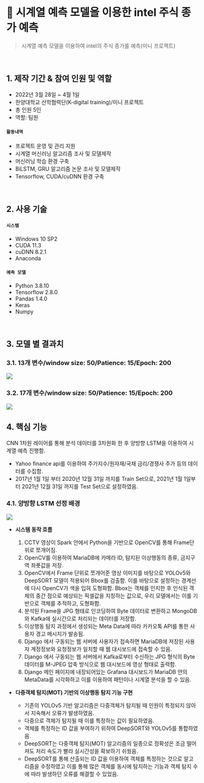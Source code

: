 # :pushpin: 시계열 예측 모델을 이용한 intel 주식 종가 예측
>시계열 예측 모델을 이용하여 intel의 주식 종가를 예측(미니 프로젝트)

</br>

## 1. 제작 기간 & 참여 인원 및 역할
- 2022년 3월 28일 ~ 4월 1일
- 한양대학교 산학협력단(K-digital training)/미니 프로젝트
- 총 인원 5인
- 역할: 팀원

#### `활동내역`
- 프로젝트 운영 및 관리 지원
- 시계열 머신러닝 알고리즘 조사 및 모델제작
- 머신러닝 학습 환경 구축
- BiLSTM, GRU 알고리즘 논문 조사 및 모델제작
- Tensorflow, CUDA/cuDNN 환경 구축


</br>

## 2. 사용 기술
#### `시스템`
  - Windows 10 SP2
  - CUDA 11.3
  - cuDNN 8.2.1
  - Anaconda
#### `예측 모델`
  - Python 3.8.10
  - Tensorflow 2.8.0
  - Pandas 1.4.0
  - Keras
  - Numpy


</br>

## 3. 모델 별 결과치
### 3.1. 13개 변수/window size: 50/Patience: 15/Epoch: 200
![](https://user-images.githubusercontent.com/81274469/175939431-d1e19dd6-bede-49b4-bbd8-d173c9fab85a.png)
### 3.2. 17개 변수/window size: 50/Patience: 15/Epoch: 200
![](https://user-images.githubusercontent.com/81274469/175939438-61992f5d-2a4e-4a7f-bdbb-e7d5cd317862.png)


## 4. 핵심 기능
CNN 1차원 레이어를 통해 분석 데이터를 3차원화 한 후 양방향 LSTM을 이용하여 시계열 예측 진행함.

- Yahoo finance api를 이용하여 주가지수/원자재/국채 금리/경쟁사 주가 등의 데이터를 수집함.
- 2017년 1월 1일 부터 2020년 12월 31일 까지를 Train Set으로, 2021년 1월 1일부터 2021년 12월 31일 까지를 Test Set으로 설정하였음.


### 4.1. 양방향 LSTM 선정 배경
![](https://user-images.githubusercontent.com/81274469/175882621-a02b7389-6570-4580-a45e-21749adbdac6.JPG)
- **시스템 동작 흐름**
     1. CCTV 영상이 Spark 안에서 Python을 기반으로 OpenCV를 통해 Frame단위로 쪼개어짐.
     2. OpenCV를 이용하여 MariaDB에 카메라 ID, 탐지된 이상행동의 종류, 금지구역 좌푯값을 저장.
     3. OpenCV에서 Frame 단위로 쪼개어준 영상 이미지를 바탕으로 YOLOv5와 DeepSORT 모델이 적용되어 Bbox를 검출함. 이를 바탕으로 설정하는 경계선에 다시 OpenCV가 색을 입혀 도형화함. Bbox는 객체를 인지한 후 인식된 객체의 중간 점으로 예상되는 픽셀값을 지칭하는 값으로, 우리 모델에서는 이를 기반으로 객체를 추적하고, 도형화함.
     4. 분석된 Frame을 JPG 형태로 인코딩하여 Byte 데이터로 변환하고 MongoDB와 Kafka에 실시간으로 처리되는 데이터를 저장함.
     5. 이상행동 탐지 과정에서 생성되는 Meta Data에 따라 카카오톡 API를 통한 사용자 경고 메시지가 발송됨. 
     6. Django 에서 구동되는 웹 서버에 사용자가 접속하면 MariaDB에 저장된 사용자 계정정보와 요청정보가 일치할 때 웹 대시보드에 접속할 수 있음.
     7. Django 에서 구동되는 웹 서버에서 Kafka로부터 수신하는 JPG 형식의 Byte 데이터를 M-JPEG 압축 방식으로 웹 대시보드에 영상 형태로 출력함.
     8. Django 메인 페이지에 내장되어있는 Grafana 대시보드가 MariaDB 안의 MetaData를 시각화하고 이를 이용하여 패턴이나 시계열 분석을 할 수 있음.




- **다중객체 탐지(MOT) 기반의 이상행동 탐지 기능 구현**
  - 기존의 YOLOv5 기반 알고리즘은 다중객체가 탐지될 때 인원이 특정되지 않아서 지속해서 오류가 발생하였음.
  - 다중으로 객체가 탐지될 때 이를 특정하는 값이 필요하였음.
  - 객체를 특정하는 ID 값을 부여하기 위하여 DeepSORT와 YOLOv5를 통합하였음.
  - DeepSORT는 다중객체 탐지(MOT) 알고리즘의 일종으로 정확성은 조금 떨어져도 처리 속도가 빨라 실시간성을 확보하기 쉬웠음.
  - DeepSORT를 통해 산출되는 ID 값을 이용하여 객체를 특정하는 것으로 알고리즘을 수정하였고 이를 통해 많은 객체를 동시에 탐지하는 기능과 객체 탐지 수에 따라 발생하던 오류를 해결할 수 있었음.
</div>
</details>
